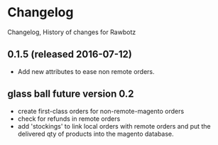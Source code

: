 # Changelog

Changelog, History of changes for Rawbotz

## 0.1.5 (released 2016-07-12)
  - Add new attributes to ease non remote orders.

## glass ball future version 0.2
  - create first-class orders for non-remote-magento orders
  - check for refunds in remote orders
  - add 'stockings' to link local orders with remote orders and put the
    delivered qty of products into the magento database.

